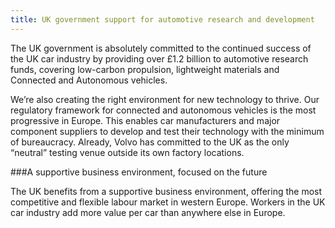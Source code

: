```yaml
---
title: UK government support for automotive research and development 
---
```

The UK government is absolutely committed to the continued success of the UK car industry by providing over £1.2 billion to automotive research funds, covering low-carbon propulsion, lightweight materials and Connected and Autonomous vehicles.

We’re also creating the right environment for new technology to thrive. Our regulatory framework for connected and autonomous vehicles is the most progressive in Europe. This enables car manufacturers and major component suppliers to develop and test their technology with the minimum of bureaucracy.  Already, Volvo has committed to the UK as the only “neutral” testing venue outside its own factory locations. 

###A supportive business environment, focused on the future

The UK benefits from a supportive business environment, offering the most competitive and flexible labour market in western Europe. Workers in the UK car industry add more value per car than anywhere else in Europe. 

